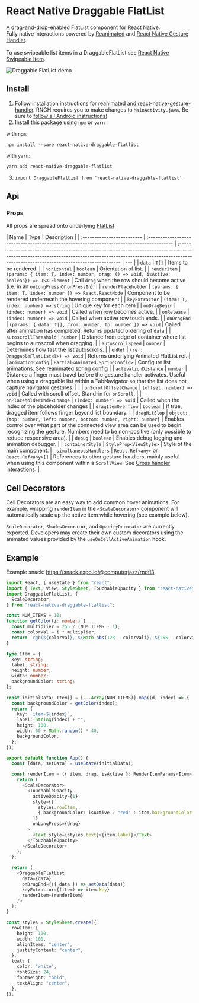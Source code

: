 # React Native Draggable FlatList

A drag-and-drop-enabled FlatList component for React Native.<br />
Fully native interactions powered by [Reanimated](https://github.com/kmagiera/react-native-reanimated) and [React Native Gesture Handler](https://github.com/kmagiera/react-native-gesture-handler).<br /><br />
To use swipeable list items in a DraggableFlatList see [React Native Swipeable Item](https://github.com/computerjazz/react-native-swipeable-item).

![Draggable FlatList demo](https://i.imgur.com/xHCylq1.gif)

## Install

1. Follow installation instructions for [reanimated](https://github.com/kmagiera/react-native-reanimated) and [react-native-gesture-handler](https://github.com/kmagiera/react-native-gesture-handler). RNGH requires you to make changes to `MainActivity.java`. Be sure to [follow all Android instructions!](https://docs.swmansion.com/react-native-gesture-handler/docs/#android)
2. Install this package using `npm` or `yarn`

with `npm`:

```
npm install --save react-native-draggable-flatlist
```

with `yarn`:

```
yarn add react-native-draggable-flatlist
```

3. `import DraggableFlatList from 'react-native-draggable-flatlist'`

## Api

### Props

All props are spread onto underlying [FlatList](https://facebook.github.io/react-native/docs/flatlist)

| Name                       | Type                                                                                      | Description                                                                                                                                                                                                        |
| :------------------------- | :---------------------------------------------------------------------------------------- | :----------------------------------------------------------------------------------------------------------------------------------------------------------------------------------------------------------------- | --- |
| `data`                     | `T[]`                                                                                     | Items to be rendered.                                                                                                                                                                                              |
| `horizontal`               | `boolean`                                                                                 | Orientation of list.                                                                                                                                                                                               |
| `renderItem`               | `(params: { item: T, index: number, drag: () => void, isActive: boolean}) => JSX.Element` | Call `drag` when the row should become active (i.e. in an `onLongPress` or `onPressIn`).                                                                                                                           |
| `renderPlaceholder`        | `(params: { item: T, index: number }) => React.ReactNode`                                 | Component to be rendered underneath the hovering component                                                                                                                                                         |
| `keyExtractor`             | `(item: T, index: number) => string`                                                      | Unique key for each item                                                                                                                                                                                           |
| `onDragBegin`              | `(index: number) => void`                                                                 | Called when row becomes active.                                                                                                                                                                                    |
| `onRelease`                | `(index: number) => void`                                                                 | Called when active row touch ends.                                                                                                                                                                                 |
| `onDragEnd`                | `(params: { data: T[], from: number, to: number }) => void`                               | Called after animation has completed. Returns updated ordering of `data`                                                                                                                                           |
| `autoscrollThreshold`      | `number`                                                                                  | Distance from edge of container where list begins to autoscroll when dragging.                                                                                                                                     |
| `autoscrollSpeed`          | `number`                                                                                  | Determines how fast the list autoscrolls.                                                                                                                                                                          |
| `onRef`                    | `(ref: DraggableFlatList<T>) => void`                                                     | Returns underlying Animated FlatList ref.                                                                                                                                                                          |
| `animationConfig`          | `Partial<Animated.SpringConfig>`                                                          | Configure list animations. See [reanimated spring config](https://github.com/software-mansion/react-native-reanimated/blob/master/react-native-reanimated.d.ts#L112-L120)                                          |
| `activationDistance`       | `number`                                                                                  | Distance a finger must travel before the gesture handler activates. Useful when using a draggable list within a TabNavigator so that the list does not capture navigator gestures.                                 |     |
| `onScrollOffsetChange`     | `(offset: number) => void`                                                                | Called with scroll offset. Stand-in for `onScroll`.                                                                                                                                                                |
| `onPlaceholderIndexChange` | `(index: number) => void`                                                                 | Called when the index of the placeholder changes                                                                                                                                                                   |
| `dragItemOverflow`         | `boolean`                                                                                 | If true, dragged item follows finger beyond list boundary.                                                                                                                                                         |
| `dragHitSlop`              | `object: {top: number, left: number, bottom: number, right: number}`                      | Enables control over what part of the connected view area can be used to begin recognizing the gesture. Numbers need to be non-positive (only possible to reduce responsive area).                                 |
| `debug`                    | `boolean`                                                                                 | Enables debug logging and animation debugger.                                                                                                                                                                      |
| `containerStyle`           | `StyleProp<ViewStyle>`                                                                    | Style of the main component.                                                                                                                                                                                       |
| `simultaneousHandlers`     | `React.Ref<any>` or `React.Ref<any>[]`                                                    | References to other gesture handlers, mainly useful when using this component within a `ScrollView`. See [Cross handler interactions](https://docs.swmansion.com/react-native-gesture-handler/docs/interactions/). |

## Cell Decorators

Cell Decorators are an easy way to add common hover animations. For example, wrapping `renderItem` in the `<ScaleDecorator>` component will automatically scale up the active item while hovering (see example below).

`ScaleDecorator`, `ShadowDecorator`, and `OpacityDecorator` are currently exported. Developers may create their own custom decorators using the animated values provided by the `useOnCellActiveAnimation` hook.

## Example

Example snack: https://snack.expo.io/@computerjazz/rndfl3 <br />

```typescript
import React, { useState } from "react";
import { Text, View, StyleSheet, TouchableOpacity } from "react-native";
import DraggableFlatList, {
  ScaleDecorator,
} from "react-native-draggable-flatlist";

const NUM_ITEMS = 10;
function getColor(i: number) {
  const multiplier = 255 / (NUM_ITEMS - 1);
  const colorVal = i * multiplier;
  return `rgb(${colorVal}, ${Math.abs(128 - colorVal)}, ${255 - colorVal})`;
}

type Item = {
  key: string;
  label: string;
  height: number;
  width: number;
  backgroundColor: string;
};

const initialData: Item[] = [...Array(NUM_ITEMS)].map((d, index) => {
  const backgroundColor = getColor(index);
  return {
    key: `item-${index}`,
    label: String(index) + "",
    height: 100,
    width: 60 + Math.random() * 40,
    backgroundColor,
  };
});

export default function App() {
  const [data, setData] = useState(initialData);

  const renderItem = ({ item, drag, isActive }: RenderItemParams<Item>) => {
    return (
      <ScaleDecorator>
        <TouchableOpacity
          activeOpacity={1}
          style={[
            styles.rowItem,
            { backgroundColor: isActive ? "red" : item.backgroundColor },
          ]}
          onLongPress={drag}
        >
          <Text style={styles.text}>{item.label}</Text>
        </TouchableOpacity>
      </ScaleDecorator>
    );
  };

  return (
    <DraggableFlatList
      data={data}
      onDragEnd={({ data }) => setData(data)}
      keyExtractor={(item) => item.key}
      renderItem={renderItem}
    />
  );
}

const styles = StyleSheet.create({
  rowItem: {
    height: 100,
    width: 100,
    alignItems: "center",
    justifyContent: "center",
  },
  text: {
    color: "white",
    fontSize: 24,
    fontWeight: "bold",
    textAlign: "center",
  },
});
```
